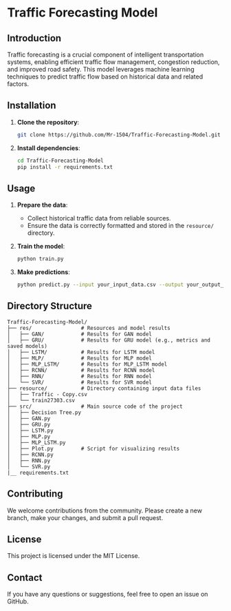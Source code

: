 # Traffic Forecasting Model

## Introduction

Traffic forecasting is a crucial component of intelligent transportation systems, enabling efficient traffic flow management, congestion reduction, and improved road safety. This model leverages machine learning techniques to predict traffic flow based on historical data and related factors.

## Installation

1. **Clone the repository**:

   ```bash
   git clone https://github.com/Mr-1504/Traffic-Forecasting-Model.git
   ```

2. **Install dependencies**:

   ```bash
   cd Traffic-Forecasting-Model
   pip install -r requirements.txt
   ```

## Usage

1. **Prepare the data**:

   - Collect historical traffic data from reliable sources.
   - Ensure the data is correctly formatted and stored in the `resource/` directory.

2. **Train the model**:

   ```bash
   python train.py
   ```

3. **Make predictions**:

   ```bash
   python predict.py --input your_input_data.csv --output your_output_predictions.csv
   ```

## Directory Structure

```plaintext
Traffic-Forecasting-Model/
├── res/                # Resources and model results
│   ├── GAN/            # Results for GAN model
│   ├── GRU/            # Results for GRU model (e.g., metrics and saved models)
│   ├── LSTM/           # Results for LSTM model
│   ├── MLP/            # Results for MLP model
│   ├── MLP_LSTM/       # Results for MLP_LSTM model
│   ├── RCNN/           # Results for RCNN model
│   ├── RNN/            # Results for RNN model
│   └── SVR/            # Results for SVR model
├── resource/           # Directory containing input data files
│   ├── Traffic - Copy.csv
│   └── train27303.csv
├── src/                # Main source code of the project
│   ├── Decision Tree.py
│   ├── GAN.py
│   ├── GRU.py
│   ├── LSTM.py
│   ├── MLP.py
│   ├── MLP_LSTM.py
│   ├── Plot.py         # Script for visualizing results
│   ├── RCNN.py
│   ├── RNN.py
│   └── SVR.py
|__ requirements.txt
```

## Contributing

We welcome contributions from the community. Please create a new branch, make your changes, and submit a pull request.

## License

This project is licensed under the MIT License.

## Contact

If you have any questions or suggestions, feel free to open an issue on GitHub.
